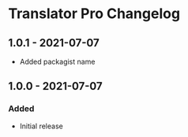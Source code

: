 # Translator Pro Changelog

## 1.0.1 - 2021-07-07
- Added packagist name

## 1.0.0 - 2021-07-07
### Added

- Initial release
